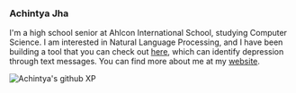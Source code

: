 ### Achintya Jha

I'm a high school senior at Ahlcon International School, studying Computer Science. I am interested in Natural Language Processing, and I have been building a tool that you can check out [here](https://sentiment-ai.herokuapp.com
), which can identify depression through text messages.
You can find more about me at my [website](https://achintyajha.in).


![Achintya's github XP](https://github-readme-stats.vercel.app/api?username=achintyajha&show_icons=true&hide=prs,issues,contribs&theme=dark&hide_rank=true&custom_title=Achintya's%20Github%20XP&count_private=true)
